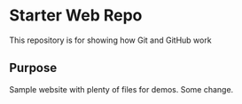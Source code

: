 # Starter Web Repo

This repository is for showing how Git and GitHub work

## Purpose

Sample website with plenty of files for demos.  Some change.  